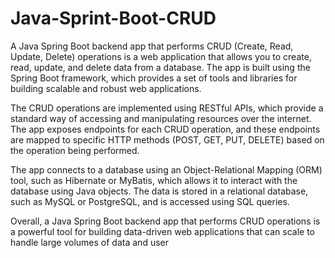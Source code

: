 # Java-Sprint-Boot-CRUD

A Java Spring Boot backend app that performs CRUD (Create, Read, Update, Delete) operations is a web application that allows you to create, read, update, and delete data from a database. The app is built using the Spring Boot framework, which provides a set of tools and libraries for building scalable and robust web applications.

The CRUD operations are implemented using RESTful APIs, which provide a standard way of accessing and manipulating resources over the internet. The app exposes endpoints for each CRUD operation, and these endpoints are mapped to specific HTTP methods (POST, GET, PUT, DELETE) based on the operation being performed.

The app connects to a database using an Object-Relational Mapping (ORM) tool, such as Hibernate or MyBatis, which allows it to interact with the database using Java objects. The data is stored in a relational database, such as MySQL or PostgreSQL, and is accessed using SQL queries.

Overall, a Java Spring Boot backend app that performs CRUD operations is a powerful tool for building data-driven web applications that can scale to handle large volumes of data and user
